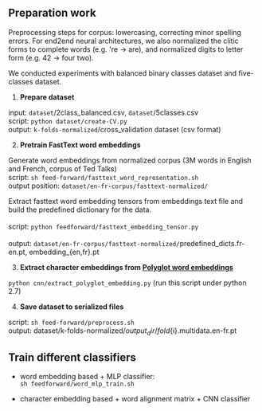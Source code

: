 ## Preparation work
 
Preprocessing steps for corpus: lowercasing, correcting minor spelling errors. For end2end neural architectures, we also normalized the clitic forms to complete words (e.g. 're -> are), and normalized digits to letter form (e.g. 42 -> four two).

We conducted experiments with balanced binary classes dataset and five-classes dataset. 

1. **Prepare dataset**

input: `dataset`/2class_balanced.csv, `dataset`/5classes.csv <br/>
script: `python dataset/create-CV.py` <br/>
output: `k-folds-normalized`/cross_validation dataset (csv format)

2. **Pretrain FastText word embeddings**

Generate word embeddings from normalized corpus (3M words in English and French, corpus of Ted Talks) <br/> 
script: `sh feed-forward/fasttext_word_representation.sh` <br/> 
output position: `dataset/en-fr-corpus/fasttext-normalized/`

Extract fasttext word embedding tensors from embeddings text file and build the predefined dictionary for the data. <br/>     
script: `python feedforward/fasttext_embedding_tensor.py` <br/>     
output: `dataset/en-fr-corpus/fasttext-normalized/`predefined_dicts.fr-en.pt, embedding_{en,fr}.pt

3. **Extract character embeddings from [Polyglot word embeddings](https://sites.google.com/site/rmyeid/projects/polyglot)**

`python cnn/extract_polyglot_embedding.py` (run this script under python 2.7)

4. **Save dataset to serialized files**

script: `sh feed-forward/preprocess.sh` <br/>
output: dataset/k-folds-normalized/${output_dir}/fold${i}.multidata.en-fr.pt

## Train different classifiers

- word embedding based + MLP classifier: <br/>
`sh feedforward/word_mlp_train.sh`    

- character embedding based + word alignment matrix + CNN classifier 

<!-- 
when do 5-class clf instead of 2-class:
change nwa/nwa.py: 


-->


<!-- ### questions on CNN architecture:
the code to build alignment matrix 
what does adaptive pooling do 
masked_cross_entropy? 

files not yet uploaded
dataset/en-fr-corpus/fasttext-normalized/*  1.73G
my pickled files 
polyglot embeddings 
-->

